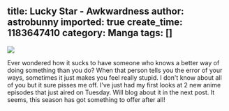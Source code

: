title: Lucky Star - Awkwardness
author: astrobunny
imported: true
create_time: 1183647410
category: Manga
tags: []
---
 [![](wp-images/old/albums/comix/LuckyStar3-1_001.jpg)](/images/wp-images/old/albums/comix/LuckyStar3-1_001.jpg)  
  
Ever wondered how it sucks to have someone who knows a better way of doing something than you do? When that person tells you the error of your ways, sometimes it just makes you feel really stupid. I don't know about all of you but it sure pisses me off. I've just had my first looks at 2 new anime episodes that just aired on Tuesday. Will blog about it in the next post. It seems, this season has got something to offer after all!
